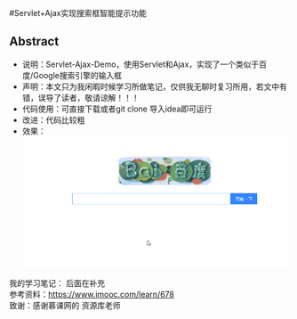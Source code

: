 #Servlet+Ajax实现搜索框智能提示功能  
## Abstract  
- 说明：Servlet-Ajax-Demo，使用Servlet和Ajax，实现了一个类似于百度/Google搜索引擎的输入框
- 声明：本文只为我闲暇时候学习所做笔记，仅供我无聊时复习所用，若文中有错，误导了读者，敬请谅解！！！  
- 代码使用：可直接下载或者git clone 导入idea即可运行
- 改进：代码比较粗
- 效果：
![image](web/img/servlet+ajax+demo.gif)

我的学习笔记：
后面在补充  
参考资料：https://www.imooc.com/learn/678  
致谢：感谢慕课网的 资源库老师
